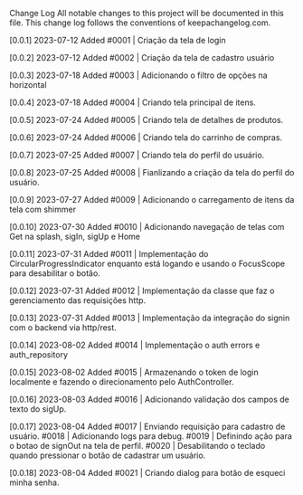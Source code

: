 Change Log
All notable changes to this project will be documented in this file. This change log follows the conventions of keepachangelog.com.

[0.0.1] 2023-07-12
Added
#0001 | Criação da tela de login

[0.0.2] 2023-07-12
Added
#0002 | Criação da tela de cadastro usuário

[0.0.3] 2023-07-18
Added
#0003 | Adicionando o filtro de opções na horizontal

[0.0.4] 2023-07-18
Added
#0004 | Criando tela principal de itens.

[0.0.5] 2023-07-24
Added
#0005 | Criando tela de detalhes de produtos.

[0.0.6] 2023-07-24
Added
#0006 | Criando tela do carrinho de compras.

[0.0.7] 2023-07-25
Added
#0007 | Criando tela do perfil do usuário.

[0.0.8] 2023-07-25
Added
#0008 | Fianlizando a criação da tela do perfil do usuário.

[0.0.9] 2023-07-27
Added
#0009 | Adicionando o carregamento de itens da tela com shimmer

[0.0.10] 2023-07-30
Added
#0010 | Adicionando navegação de telas com Get na splash, sigIn, sigUp e Home

[0.0.11] 2023-07-31
Added
#0011 | Implementação do CircularProgressIndicator enquanto está logando e usando o FocusScope para desabilitar o botão.

[0.0.12] 2023-07-31
Added
#0012 | Implementação da classe que faz o gerenciamento das requisições http.

[0.0.13] 2023-07-31
Added
#0013 | Implementação da integração do signin com o backend via http/rest.

[0.0.14] 2023-08-02
Added
#0014 | Implementação o auth errors e auth_repository

[0.0.15] 2023-08-02
Added
#0015 | Armazenando o token de login localmente e fazendo o direcionamento pelo AuthController.

[0.0.16] 2023-08-03
Added
#0016 | Adicionando validação dos campos de texto do sigUp.

[0.0.17] 2023-08-04
Added
#0017 | Enviando requisição para cadastro de usuário.
#0018 | Adicionando logs para debug.
#0019 | Definindo ação para o botao de signOut na tela de perfil.
#0020 | Desabilitando o teclado quando pressionar o botão de cadastrar um usuário.

[0.0.18] 2023-08-04
Added
#0021 | Criando dialog para botão de esqueci minha senha.